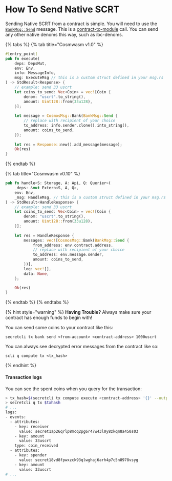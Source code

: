 # How To Send Native SCRT

Sending Native SCRT from a contract is simple. You will need to use the [`BankMsg::Send`](https://docs.rs/cosmwasm-std/latest/cosmwasm\_std/enum.BankMsg.html#variant.Send) message. This is a [contract-to-module](https://docs.cosmwasm.com/docs/0.14/architecture/composition/#modules) call. You can send any other native denoms this way, such as ibc-denoms.

{% tabs %}
{% tab title="Cosmwasm v1.0" %}
```rust
#[entry_point]
pub fn execute(
    deps: DepsMut,
    env: Env,
    info: MessageInfo,
    msg: ExecuteMsg // this is a custom struct defined in your msg.rs
) -> StdResult<Response> {
    // example: send 33 uscrt
    let coins_to_send: Vec<Coin> = vec![Coin {
        denom: "uscrt".to_string(),
        amount: Uint128::from(33u128),
    }];
    
    let message = CosmosMsg::Bank(BankMsg::Send {
        // replace with recipient of your choice
        to_address: info.sender.clone().into_string(),
        amount: coins_to_send,
    });
    
    let res = Response::new().add_message(message);
    Ok(res)
}
```
{% endtab %}

{% tab title="Cosmwasm v0.10" %}
```rust
pub fn handle<S: Storage, A: Api, Q: Querier>(
    _deps: &mut Extern<S, A, Q>,
    env: Env,
    _msg: HandleMsg, // this is a custom struct defined in your msg.rs
) -> StdResult<HandleResponse> {
    // example: send 33 uscrt
    let coins_to_send: Vec<Coin> = vec![Coin {
        denom: "uscrt".to_string(),
        amount: Uint128::from(33u128),
    }];
    
    let res = HandleResponse {
        messages: vec![CosmosMsg::Bank(BankMsg::Send {
            from_address: env.contract.address,
            // replace with recipient of your choice
            to_address: env.message.sender,
            amount: coins_to_send,
        })],
        log: vec![],
        data: None,
    };

    Ok(res)
}
```
{% endtab %}
{% endtabs %}

{% hint style="warning" %}
**Having Trouble?** Always make sure your contract has enough funds to begin with!

You can send some coins to your contract like this:

```
secretcli tx bank send <from-account> <contract-address> 1000uscrt
```

You can always see decrypted error messages from the contract like so:

```
scli q compute tx <tx_hash>
```
{% endhint %}

#### Transaction logs

You can see the spent coins when you query for the transaction:

```bash
> tx_hash=$(secretcli tx compute execute <contract-address> '{}' --output json | jq '.txhash')
> secretcli q tx $txhash
# ...
logs:
- events:
  - attributes:
    - key: receiver
      value: secret1ap26qrlp8mcq2pg6r47w43l0y8zkqm8a450s03
    - key: amount
      value: 33uscrt
    type: coin_received
  - attributes:
    - key: spender
      value: secret18vd8fpwxzck93qlwghaj6arh4p7c5n8978vsyg
    - key: amount
      value: 33uscrt
# ...
```
